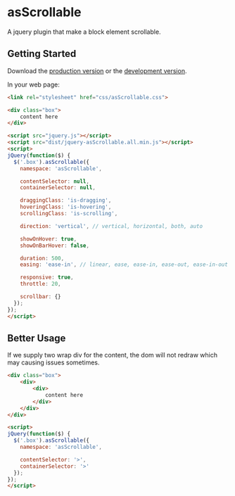 # asScrollable

A jquery plugin that make a block element scrollable.

## Getting Started
Download the [production version][min] or the [development version][max].

[min]: https://raw.github.com/amazingSurge/jquery-asScrollable/master/dist/jquery.asScrollable.all.min.js
[max]: https://raw.github.com/amazingSurge/jquery-asScrollable/master/dist/jquery.asScrollable.all.js

In your web page:

```html
<link rel="stylesheet" href="css/asScrollable.css">

<div class="box">
	content here
</div>

<script src="jquery.js"></script>
<script src="dist/jquery-asScrollable.all.min.js"></script>
<script>
jQuery(function($) {
  $('.box').asScrollable({
    namespace: 'asScrollable',

    contentSelector: null,
    containerSelector: null,

    draggingClass: 'is-dragging',
    hoveringClass: 'is-hovering',
    scrollingClass: 'is-scrolling',

    direction: 'vertical', // vertical, horizontal, both, auto

    showOnHover: true,
    showOnBarHover: false,

    duration: 500,
    easing: 'ease-in', // linear, ease, ease-in, ease-out, ease-in-out

    responsive: true,
    throttle: 20,

    scrollbar: {}
  }); 
});
</script>
```

## Better Usage
If we supply two wrap div for the content, the dom will not redraw which may causing issues sometimes.

```html
<div class="box">
    <div>
        <div>
            content here
        </div>
    </div>
</div>

<script>
jQuery(function($) {
  $('.box').asScrollable({
    namespace: 'asScrollable',

    contentSelector: '>',
    containerSelector: '>'
  });
});
</script>
```
